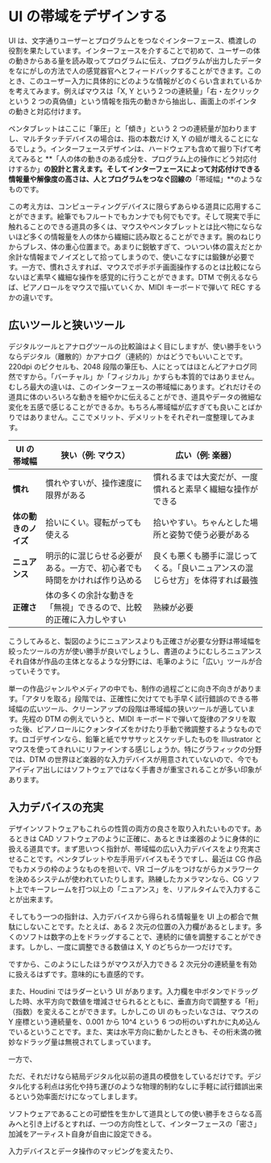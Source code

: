 # UI の帯域をデザインする

UI は、文字通りユーザーとプログラムとをつなぐインターフェース、橋渡しの役割を果たしています。インターフェースを介することで初めて、ユーザーの体の動きからある量を読み取ってプログラムに伝え、プログラムが出力したデータをなにがしの方法で人の感覚器官へとフィードバックすることができます。このとき、このユーザー入力に具体的にどのような情報がどのくらい含まれているかを考えてみます。例えばマウスは「X, Y という２つの連続量」「右・左クリックという 2 つの真偽値」という情報を指先の動きから抽出し、画面上のポインタの動きと対応付けます。

ペンタブレットはここに「筆圧」と「傾き」という 2 つの連続量が加わりますし、マルチタッチデバイスの場合は、指の本数だけ X, Y の組が増えることになるでしょう。インターフェースデザインは、ハードウェアも含めて掘り下げて考えてみると **「人の体の動きのある成分を、プログラム上の操作にどう対応付けするか」**の設計と言えます。そしてインターフェースによって対応付けできる情報量や解像度の高さは、人とプログラムをつなぐ回線の**「帯域幅」**のようなものです。

この考え方は、コンピューティングデバイスに限らずあらゆる道具に応用することができます。絵筆でもフルートでもカンナでも何でもです。そして現実で手に触れることのできる道具の多くは、マウスやペンタブレットとは比べ物にならないほど多くの情報量を人の体から繊細に読み取とることができます。腕のねじりからブレス、体の重心位置まで。あまりに鋭敏すぎて、ついつい体の震えだとか余計な情報までノイズとして拾ってしまうので、使いこなすには鍛錬が必要です。一方で、慣れさえすれば、マウスでポチポチ画面操作するのとは比較にならないほど素早く繊細な操作を感覚的に行うことができます。DTM で例えるならば、ピアノロールをマウスで描いていくか、MIDI キーボードで弾いて REC するかの違いです。

## 広いツールと狭いツール

デジタルツールとアナログツールの比較論はよく目にしますが、使い勝手をいうならデジタル（離散的）かアナログ（連続的）かはどうでもいいことです。220dpi のピクセルも、2048 段階の筆圧も、人にとってはほとんどアナログ同然ですから。「バーチャル」か「フィジカル」かすらも本質的ではありません。むしろ最大の違いは、このインターフェースの帯域幅にあります。どれだけその道具に体のいろいろな動きを細やかに伝えることができ、道具やデータの微細な変化を五感で感じることができるか。もちろん帯域幅が広すぎても良いことばかりではありません。ここでメリット、デメリットをそれぞれ一度整理してみます。

| UI の帯域幅          | 狭い（例: マウス）                                                       | 広い（例: 楽器）                                                               |
| -------------------- | ------------------------------------------------------------------------ | ------------------------------------------------------------------------------ |
| **慣れ**             | 慣れやすいが、操作速度に限界がある                                       | 慣れるまでは大変だが、一度慣れると素早く繊細な操作ができる                     |
| **体の動きのノイズ** | 拾いにくい。寝転がっても使える                                           | 拾いやすい。ちゃんとした場所と姿勢で使う必要がある                             |
| **ニュアンス**       | 明示的に混じらせる必要がある。一方で、初心者でも時間をかければ作り込める | 良くも悪くも勝手に混じってくる。「良いニュアンスの混じらせ方」を体得すれば最強 |
| **正確さ**           | 体の多くの余計な動きを「無視」できるので、比較的正確に入力しやすい       | 熟練が必要                                                                     |

こうしてみると、製図のようにニュアンスよりも正確さが必要な分野は帯域幅を絞ったツールの方が使い勝手が良いでしょうし、書道のようにむしろニュアンスそれ自体が作品の主体となるような分野には、毛筆のように「広い」ツールが合っていそうです。

単一の作品ジャンルやメディアの中でも、制作の過程ごとに向き不向きがあります。「アタリを取る」段階では、正確性に欠けてでも手早く試行錯誤のできる帯域幅の広いツール、クリーンアップの段階は帯域幅の狭いツールが適しています。先程の DTM の例えでいうと、MIDI キーボードで弾いて旋律のアタリを取った後、ピアノロールにクォンタイズをかけたり手動で微調整するようなものです。ロゴデザインなら、鉛筆と紙でサササッとスケッチしたものを Illustrator とマウスを使ってきれいにリファインする感じしょうか。特にグラフィックの分野では、DTM の世界ほど楽器的な入力デバイスが用意されていないので、今でもアイディア出しにはソフトウェアではなく手書きが重宝されることが多い印象があります。

## 入力デバイスの充実

デザインソフトウェアもこれらの性質の両方の良さを取り入れたいものです。あるときは CAD ソフトウェアのように正確に、あるときは楽器のように身体的に扱える道具です。まず思いつく指針が、帯域幅の広い入力デバイスをより充実させることです。ペンタブレットや左手用デバイスもそうですし、最近は CG 作品でもカメラの枠のようなものを担いで、VR ゴーグルをつけながらカメラワークを決めるシステムが使われていたりします。熟練したカメラマンなら、CG ソフト上でキーフレームを打つ以上の「ニュアンス」を、リアルタイムで入力することが出来ます。

そしてもう一つの指針は、入力デバイスから得られる情報量を UI 上の都合で無駄にしないことです。たとえば、ある 2 次元の位置の入力欄があるとします。多くのソフトは数字の上をドラッグすることで、連続的に値を調整することができます。しかし、一度に調整できる数値は X, Y のどちらか一つだけです。

ですから、このようにしたほうがマウスが入力できる 2 次元分の連続量を有効に扱えるはずです。意味的にも直感的です。

また、Houdini ではラダーという UI があります。入力欄を中ボタンでドラッグした時、水平方向で数値を増減させられるとともに、垂直方向で調整する「桁」（指数）を変えることができます。しかしこの UI のもったいなさは、マウスの Y 座標という連続量を、0.001 から 10^4 という 6 つの桁のいずれかに丸め込んでいるということです。また、実は水平方向に動かしたときも、その桁未満の微妙なドラッグ量は無視されてしまっています。

一方で、

ただ、それだけなら結局デジタル化以前の道具の模倣をしているだけです。デジタル化する利点は劣化や持ち運びのような物理的制約なしに手軽に試行錯誤出来るという効率面だけになってしまします。

ソフトウェアであることの可塑性を生かして道具としての使い勝手をさらなる高みへと引き上げるとすれば、一つの方向性として、インターフェースの「密さ」加減をアーティスト自身が自由に設定できる。

入力デバイスとデータ操作のマッピングを変えたり、
